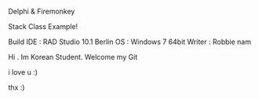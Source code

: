 Delphi & Firemonkey 

Stack Class Example!


Build 
IDE : RAD Studio 10.1 Berlin
OS  : Windows 7 64bit
Writer : Robbie nam



Hi . Im Korean Student.
Welcome my Git 

i love u :)

thx :)